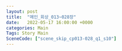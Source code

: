 ```yaml
---
layout: post
title:  "메인_회상_013~028장"
date:   2022-05-17 16:00:00 +0000
categories: Main
Tags: Story Main
SceneCode: ["scene_skip_cp013-028_q1_s10"]
---
```

